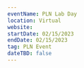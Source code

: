 ```yaml
---
eventName: PLN Lab Day
location: Virtual
website: 
startDate: 02/15/2023
endDate: 02/15/2023
tag: PLN Event
dateTBD: false
---
```

